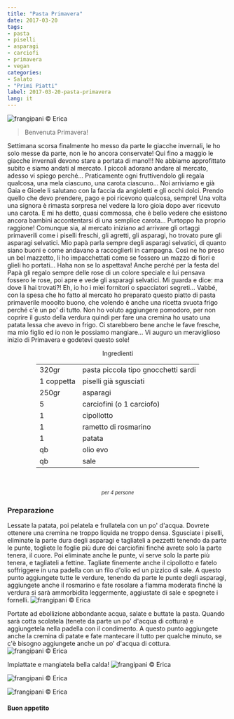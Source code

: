 ```yaml
---
title: "Pasta Primavera"
date: 2017-03-20
tags:
- pasta
- piselli
- asparagi
- carciofi
- primavera
- vegan
categories:
- Salato
- "Primi Piatti"
label: 2017-03-20-pasta-primavera
lang: it
---
```

![](header.jpg "frangipani © Erica")

> Benvenuta Primavera!

Settimana scorsa finalmente ho messo da parte le giacche invernali, le ho solo messe da parte, non le ho ancora conservate! Qui fino a maggio le giacche invernali devono stare a portata di mano!!! Ne abbiamo approfittato subito e siamo andati al mercato. I piccoli adorano andare al mercato, adesso vi spiego perché... Praticamente ogni fruttivendolo gli regala qualcosa, una mela ciascuno, una carota ciascuno... Noi arriviamo e già Gaia e Gioele li salutano con la faccia da angioletti e gli occhi dolci. Prendo quello che devo prendere, pago e poi ricevono qualcosa, sempre! Una volta una signora è rimasta sorpresa nel vedere la loro gioia dopo aver ricevuto una carota. E mi ha detto, quasi commossa, che è bello vedere che esistono ancora bambini accontentarsi di una semplice carota... Purtoppo ha proprio raggione! Comunque sia, al mercato iniziano ad arrivare gli ortaggi primaverili come i piselli freschi, gli agretti, gli asparagi, ho trovato pure gli asparagi selvatici. Mio papà parla sempre degli asparagi selvatici, di quanto siano buoni e come andavano a raccoglierli in campagna. Così ne ho preso un bel mazzetto, li ho impacchettati come se fossero un mazzo di fiori e glieli ho portati... Haha non se lo aspettava! Anche perché per la festa del Papà gli regalo sempre delle rose di un colore speciale e lui pensava fossero le rose, poi apre e vede gli asparagi selvatici. Mi guarda e dice: ma dove li hai trovati?! Eh, io ho i miei fornitori o spacciatori segreti... Vabbé, con la spesa che ho fatto al mercato ho preparato questo piatto di pasta primaverile mooolto buono, che volendo è anche una ricetta svuota frigo perché c'è un po' di tutto. Non ho voluto aggiungere pomodoro, per non coprire il gusto della verdura quindi per fare una cremina ho usato una patata lessa che avevo in frigo. Ci starebbero bene anche le fave fresche, ma mio figlio ed io non le possiamo mangiare... Vi auguro un meraviglioso inizio di Primavera e godetevi questo sole!

<div id="wrapper" style="text-align: center">
  <div id="yourdiv" style="display: inline-block;">
    <div class="ingredients">
      <div class="ingredients-title">Ingredienti</div>
      <table>
        <tbody>
          <tr>
            <td>320gr</td>
            <td>pasta piccola tipo gnocchetti sardi</td>
          </tr>
          <tr>
            <td>1 coppetta</td>
            <td>piselli già sgusciati</td>
          </tr>
          <tr>
            <td>250gr</td>
            <td>asparagi</td>
          </tr>
          <tr>
            <td>5</td>
            <td>carciofini (o 1 carciofo)</td>
          </tr>
          <tr>
            <td>1</td>
            <td>cipollotto</td>
          </tr>
          <tr>
            <td>1</td>
            <td>rametto di rosmarino</td>
          </tr>
          <tr>
            <td>1</td>
            <td>patata</td>
          </tr>
          <tr>
            <td>qb</td>
            <td>olio evo</td>
          </tr>
          <tr>
            <td>qb</td>
            <td>sale</td>
          </tr>
        </tbody>
      </table>
      <br></br>
      <i class="pull-right" style="font-size: 80%;">per 4 persone</i>
    </div>
  </div>
</div>


<h3>
  <font color="grey">
    <i class="fa-solid fa-gears"></i>
  </font> Preparazione
</h3>

Lessate la patata, poi pelatela e frullatela con un po' d'acqua. Dovrete ottenere una cremina ne troppo liquida ne troppo densa. Sgusciate i piselli, eliminate la parte dura degli asparagi e tagliateli a pezzetti tenendo da parte le punte, togliete le foglie più dure dei carciofini finché avrete solo la parte tenera, il cuore. Poi eliminate anche le punte, vi serve solo la parte più tenera, e tagliateli a fettine. Tagliate finemente anche il cipollotto e fatelo soffriggere in una padella con un filo d'olio ed un pizzico di sale. A questo punto aggiungete tutte le verdure, tenendo da parte le punte degli asparagi, aggiungete anche il rosmarino e fate rosolare a fiamma moderata finché la verdura si sarà ammorbidita leggermente, aggiustate di sale e spegnete i fornelli.
![](condimento.jpg "frangipani © Erica")

Portate ad ebollizione abbondante acqua, salate e buttate la pasta. Quando sarà cotta scolatela (tenete da parte un po' d'acqua di cottura) e aggiungetela nella padella con il condimento. A questo punto aggiungete anche la cremina di patate e fate mantecare il tutto per qualche minuto, se c'è bisogno aggiungete anche un po' d'acqua di cottura.
![](mantecare.jpg "frangipani © Erica")

Impiattate e mangiatela bella calda!
![](risultato1.jpg "frangipani © Erica")

![](risultato2.jpg "frangipani © Erica")

![](risultato3.jpg "frangipani © Erica")

<h4>Buon appetito
  <font color="red">
    <i class="fa-regular fa-face-smile"></i>
  </font>
</h4>
